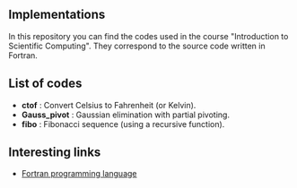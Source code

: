 ## Implementations
In this repository you can find the codes used in the course "Introduction to Scientific Computing". They correspond to the source code written in Fortran.

## List of codes
- **ctof** : Convert Celsius to Fahrenheit (or Kelvin).
- **Gauss_pivot** : Gaussian elimination with partial pivoting.
- **fibo** : Fibonacci sequence (using a recursive function).

## Interesting links
- [Fortran programming language](https://fortran-lang.org/en/)

